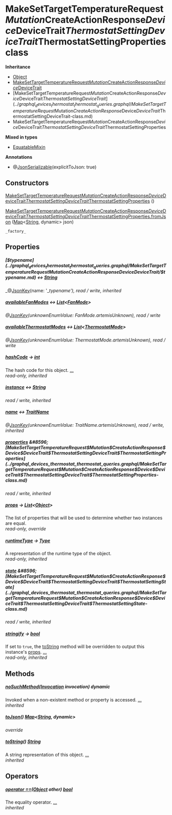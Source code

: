 


# MakeSetTargetTemperatureRequest$Mutation$CreateActionResponse$Device$DeviceTrait$ThermostatSettingDeviceTrait$ThermostatSettingProperties class











**Inheritance**

- [Object](https://api.flutter.dev/flutter/dart-core/Object-class.html)
- [MakeSetTargetTemperatureRequest$Mutation$CreateActionResponse$Device$DeviceTrait](../graphql_devices_thermostat_thermostat_queries.graphql/MakeSetTargetTemperatureRequest$Mutation$CreateActionResponse$Device$DeviceTrait-class.md)
- [MakeSetTargetTemperatureRequest$Mutation$CreateActionResponse$Device$DeviceTrait$ThermostatSettingDeviceTrait](../graphql_devices_thermostat_thermostat_queries.graphql/MakeSetTargetTemperatureRequest$Mutation$CreateActionResponse$Device$DeviceTrait$ThermostatSettingDeviceTrait-class.md)
- MakeSetTargetTemperatureRequest$Mutation$CreateActionResponse$Device$DeviceTrait$ThermostatSettingDeviceTrait$ThermostatSettingProperties


**Mixed in types**

- [EquatableMixin](https://pub.dev/documentation/equatable/1.2.6/equatable/EquatableMixin-mixin.html)



**Annotations**

- @[JsonSerializable](https://pub.dev/documentation/json_annotation/3.1.1/json_annotation/JsonSerializable-class.html)(explicitToJson: true)

## Constructors

[MakeSetTargetTemperatureRequest$Mutation$CreateActionResponse$Device$DeviceTrait$ThermostatSettingDeviceTrait$ThermostatSettingProperties](../graphql_devices_thermostat_thermostat_queries.graphql/MakeSetTargetTemperatureRequest$Mutation$CreateActionResponse$Device$DeviceTrait$ThermostatSettingDeviceTrait$ThermostatSettingProperties/MakeSetTargetTemperatureRequest$Mutation$CreateActionResponse$Device$DeviceTrait$ThermostatSettingDeviceTrait$ThermostatSettingProperties.md) ()

    

[MakeSetTargetTemperatureRequest$Mutation$CreateActionResponse$Device$DeviceTrait$ThermostatSettingDeviceTrait$ThermostatSettingProperties.fromJson](../graphql_devices_thermostat_thermostat_queries.graphql/MakeSetTargetTemperatureRequest$Mutation$CreateActionResponse$Device$DeviceTrait$ThermostatSettingDeviceTrait$ThermostatSettingProperties/MakeSetTargetTemperatureRequest$Mutation$CreateActionResponse$Device$DeviceTrait$ThermostatSettingDeviceTrait$ThermostatSettingProperties.fromJson.md) ([Map](https://api.flutter.dev/flutter/dart-core/Map-class.html)&lt;[String](https://api.flutter.dev/flutter/dart-core/String-class.html), dynamic> json)

    _factory_


## Properties

##### [$$typename](../graphql_devices_thermostat_thermostat_queries.graphql/MakeSetTargetTemperatureRequest$Mutation$CreateActionResponse$Device$DeviceTrait/$$typename.md) &#8596; [String](https://api.flutter.dev/flutter/dart-core/String-class.html)



   
_@[JsonKey](https://pub.dev/documentation/json_annotation/3.1.1/json_annotation/JsonKey-class.html)(name: &#39;__typename&#39;), read / write, inherited_



##### [availableFanModes](../graphql_devices_thermostat_thermostat_queries.graphql/MakeSetTargetTemperatureRequest$Mutation$CreateActionResponse$Device$DeviceTrait$ThermostatSettingDeviceTrait$ThermostatSettingProperties/availableFanModes.md) &#8596; [List](https://api.flutter.dev/flutter/dart-core/List-class.html)&lt;[FanMode](../graphql_devices_thermostat_thermostat_queries.graphql/FanMode-class.md)>



   
_@[JsonKey](https://pub.dev/documentation/json_annotation/3.1.1/json_annotation/JsonKey-class.html)(unknownEnumValue: FanMode.artemisUnknown), read / write_



##### [availableThermostatModes](../graphql_devices_thermostat_thermostat_queries.graphql/MakeSetTargetTemperatureRequest$Mutation$CreateActionResponse$Device$DeviceTrait$ThermostatSettingDeviceTrait$ThermostatSettingProperties/availableThermostatModes.md) &#8596; [List](https://api.flutter.dev/flutter/dart-core/List-class.html)&lt;[ThermostatMode](../graphql_devices_thermostat_thermostat_queries.graphql/ThermostatMode-class.md)>



   
_@[JsonKey](https://pub.dev/documentation/json_annotation/3.1.1/json_annotation/JsonKey-class.html)(unknownEnumValue: ThermostatMode.artemisUnknown), read / write_



##### [hashCode](https://pub.dev/documentation/equatable/1.2.6/equatable/EquatableMixin/hashCode.html) &#8594; [int](https://api.flutter.dev/flutter/dart-core/int-class.html)



The hash code for this object. [...](https://pub.dev/documentation/equatable/1.2.6/equatable/EquatableMixin/hashCode.html)  
_read-only, inherited_



##### [instance](../graphql_devices_thermostat_thermostat_queries.graphql/MakeSetTargetTemperatureRequest$Mutation$CreateActionResponse$Device$DeviceTrait/instance.md) &#8596; [String](https://api.flutter.dev/flutter/dart-core/String-class.html)



   
_read / write, inherited_



##### [name](../graphql_devices_thermostat_thermostat_queries.graphql/MakeSetTargetTemperatureRequest$Mutation$CreateActionResponse$Device$DeviceTrait/name.md) &#8596; [TraitName](../graphql_devices_thermostat_thermostat_queries.graphql/TraitName-class.md)



   
_@[JsonKey](https://pub.dev/documentation/json_annotation/3.1.1/json_annotation/JsonKey-class.html)(unknownEnumValue: TraitName.artemisUnknown), read / write, inherited_



##### [properties](../graphql_devices_thermostat_thermostat_queries.graphql/MakeSetTargetTemperatureRequest$Mutation$CreateActionResponse$Device$DeviceTrait$ThermostatSettingDeviceTrait/properties.md) &#8596; [MakeSetTargetTemperatureRequest$Mutation$CreateActionResponse$Device$DeviceTrait$ThermostatSettingDeviceTrait$ThermostatSettingProperties](../graphql_devices_thermostat_thermostat_queries.graphql/MakeSetTargetTemperatureRequest$Mutation$CreateActionResponse$Device$DeviceTrait$ThermostatSettingDeviceTrait$ThermostatSettingProperties-class.md)



   
_read / write, inherited_



##### [props](../graphql_devices_thermostat_thermostat_queries.graphql/MakeSetTargetTemperatureRequest$Mutation$CreateActionResponse$Device$DeviceTrait$ThermostatSettingDeviceTrait$ThermostatSettingProperties/props.md) &#8594; [List](https://api.flutter.dev/flutter/dart-core/List-class.html)&lt;[Object](https://api.flutter.dev/flutter/dart-core/Object-class.html)>



The list of properties that will be used to determine whether
two instances are equal.   
_read-only, override_



##### [runtimeType](https://api.flutter.dev/flutter/dart-core/Object/runtimeType.html) &#8594; [Type](https://api.flutter.dev/flutter/dart-core/Type-class.html)



A representation of the runtime type of the object.   
_read-only, inherited_



##### [state](../graphql_devices_thermostat_thermostat_queries.graphql/MakeSetTargetTemperatureRequest$Mutation$CreateActionResponse$Device$DeviceTrait$ThermostatSettingDeviceTrait/state.md) &#8596; [MakeSetTargetTemperatureRequest$Mutation$CreateActionResponse$Device$DeviceTrait$ThermostatSettingDeviceTrait$ThermostatSettingState](../graphql_devices_thermostat_thermostat_queries.graphql/MakeSetTargetTemperatureRequest$Mutation$CreateActionResponse$Device$DeviceTrait$ThermostatSettingDeviceTrait$ThermostatSettingState-class.md)



   
_read / write, inherited_



##### [stringify](https://pub.dev/documentation/equatable/1.2.6/equatable/EquatableMixin/stringify.html) &#8594; [bool](https://api.flutter.dev/flutter/dart-core/bool-class.html)



If set to <code>true</code>, the <a href="https://pub.dev/documentation/equatable/1.2.6/equatable/EquatableMixin/toString.html">toString</a> method will be overridden to output
this instance's <a href="../graphql_devices_thermostat_thermostat_queries.graphql/MakeSetTargetTemperatureRequest$Mutation$CreateActionResponse$Device$DeviceTrait$ThermostatSettingDeviceTrait$ThermostatSettingProperties/props.md">props</a>. [...](https://pub.dev/documentation/equatable/1.2.6/equatable/EquatableMixin/stringify.html)  
_read-only, inherited_




## Methods

##### [noSuchMethod](https://api.flutter.dev/flutter/dart-core/Object/noSuchMethod.html)([Invocation](https://api.flutter.dev/flutter/dart-core/Invocation-class.html) invocation) dynamic



Invoked when a non-existent method or property is accessed. [...](https://api.flutter.dev/flutter/dart-core/Object/noSuchMethod.html)  
_inherited_



##### [toJson](../graphql_devices_thermostat_thermostat_queries.graphql/MakeSetTargetTemperatureRequest$Mutation$CreateActionResponse$Device$DeviceTrait$ThermostatSettingDeviceTrait$ThermostatSettingProperties/toJson.md)() [Map](https://api.flutter.dev/flutter/dart-core/Map-class.html)&lt;[String](https://api.flutter.dev/flutter/dart-core/String-class.html), dynamic>



   
_override_



##### [toString](https://pub.dev/documentation/equatable/1.2.6/equatable/EquatableMixin/toString.html)() [String](https://api.flutter.dev/flutter/dart-core/String-class.html)



A string representation of this object. [...](https://pub.dev/documentation/equatable/1.2.6/equatable/EquatableMixin/toString.html)  
_inherited_




## Operators

##### [operator ==](https://pub.dev/documentation/equatable/1.2.6/equatable/EquatableMixin/operator_equals.html)([Object](https://api.flutter.dev/flutter/dart-core/Object-class.html) other) [bool](https://api.flutter.dev/flutter/dart-core/bool-class.html)



The equality operator. [...](https://pub.dev/documentation/equatable/1.2.6/equatable/EquatableMixin/operator_equals.html)  
_inherited_











